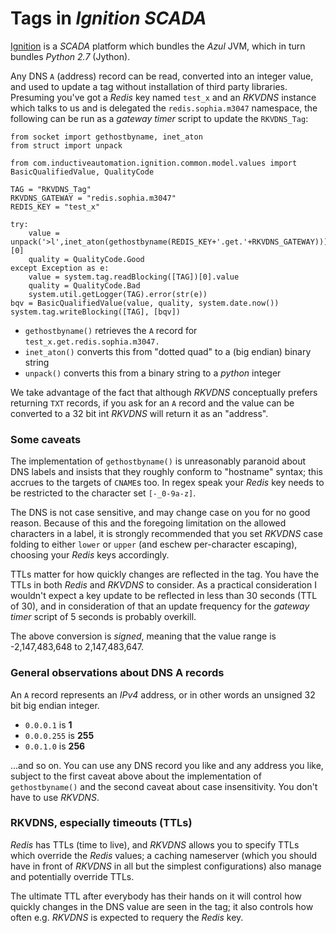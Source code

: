 # Tags in _Ignition SCADA_

[Ignition](https://inductiveautomation.com/) is a _SCADA_ platform which bundles the _Azul_ JVM, which in turn bundles _Python 2.7_ (Jython).

Any DNS `A` (address) record can be read, converted into an integer value, and used to update a tag without installation of third party
libraries. Presuming you've got a _Redis_ key named `test_x` and an _RKVDNS_ instance which talks to us and is delegated the `redis.sophia.m3047`
namespace, the following can be run as a _gateway timer_ script to update the `RKVDNS_Tag`:

```
from socket import gethostbyname, inet_aton
from struct import unpack

from com.inductiveautomation.ignition.common.model.values import BasicQualifiedValue, QualityCode

TAG = "RKVDNS_Tag"
RKVDNS_GATEWAY = "redis.sophia.m3047"
REDIS_KEY = "test_x"

try:
    value = unpack('>l',inet_aton(gethostbyname(REDIS_KEY+'.get.'+RKVDNS_GATEWAY)))[0]
    quality = QualityCode.Good
except Exception as e:
    value = system.tag.readBlocking([TAG])[0].value
    quality = QualityCode.Bad
    system.util.getLogger(TAG).error(str(e))
bqv = BasicQualifiedValue(value, quality, system.date.now())
system.tag.writeBlocking([TAG], [bqv])
```

* `gethostbyname()` retrieves the `A` record for `test_x.get.redis.sophia.m3047.`
* `inet_aton()` converts this from "dotted quad" to a (big endian) binary string
* `unpack()` converts this from a binary string to a _python_ integer

We take advantage of the fact that although _RKVDNS_ conceptually prefers returning `TXT` records, if you ask for an `A`
record and the value can be converted to a 32 bit int _RKVDNS_ will return it as an "address".

### Some caveats

The implementation of `gethostbyname()` is unreasonably paranoid about DNS labels and insists that they roughly conform
to "hostname" syntax; this accrues to the targets of `CNAME`s too. In regex speak your _Redis_ key needs to be restricted
to the character set `[-_0-9a-z]`.

The DNS is not case sensitive, and may change case on you for no good reason. Because of this and the foregoing limitation
on the allowed characters in a label, it is strongly recommended that you set _RKVDNS_ case folding to either `lower` or `upper`
(and eschew per-character escaping), choosing your _Redis_ keys accordingly.

TTLs matter for how quickly changes are reflected in the tag. You have the TTLs in both _Redis_ and _RKVDNS_ to consider.
As a practical consideration I wouldn't expect a key update to be reflected in less than 30 seconds (TTL of 30), and in
consideration of that an update frequency for the _gateway timer_ script of 5 seconds is probably overkill.

 The above conversion is _signed_, meaning that the value range is -2,147,483,648 to 2,147,483,647.

### General observations about DNS A records

An `A` record represents an _IPv4_ address, or in other words an unsigned 32 bit big endian integer.

* `0.0.0.1` is **1**
* `0.0.0.255` is **255**
* `0.0.1.0` is **256**

...and so on. You can use any DNS record you like and any address you like, subject to the first caveat above about the
implementation of `gethostbyname()` and the second caveat about case insensitivity. You don't have to use _RKVDNS_.

### RKVDNS, especially timeouts (TTLs)

_Redis_ has TTLs (time to live), and _RKVDNS_ allows you to specify TTLs which override the _Redis_ values; a caching nameserver
(which you should have in front of _RKVDNS_ in all but the simplest configurations) also manage and potentially override TTLs.

The ultimate TTL after everybody has their hands on it will control how quickly changes in the DNS value are seen in the tag; it
also controls how often e.g. _RKVDNS_ is expected to requery the _Redis_ key.
